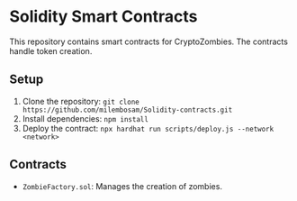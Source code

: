 # Solidity Smart Contracts
This repository contains smart contracts for CryptoZombies. The contracts handle token creation.

## Setup
1. Clone the repository: `git clone https://github.com/milembosam/Solidity-contracts.git`
2. Install dependencies: `npm install`
3. Deploy the contract: `npx hardhat run scripts/deploy.js --network <network>`

## Contracts
- `ZombieFactory.sol`: Manages the creation of zombies.
